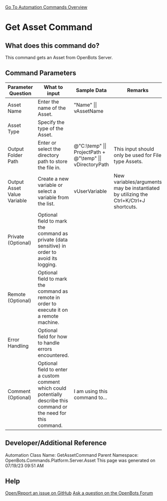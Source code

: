 <!--TITLE: Get Asset Command -->
<!-- SUBTITLE: a command in the Platform Commands\Server\Asset group. -->
[Go To Automation Commands Overview](/automation-commands)


# Get Asset Command


## What does this command do?
This command gets an Asset from OpenBots Server.


## Command Parameters
| Parameter Question   	| What to input  	|  Sample Data 	| Remarks  	|
| ---                    | ---               | ---           | ---       |
|Asset Name|Enter the name of the Asset.|"Name" \|\| vAssetName||
|Asset Type|Specify the type of the Asset.|||
|Output Folder Path|Enter or select the directory path to store the file in.|@"C:\temp" \|\| ProjectPath + @"\temp" \|\| vDirectoryPath|This input should only be used for File type Assets.|
|Output Asset Value Variable|Create a new variable or select a variable from the list.|vUserVariable|New variables/arguments may be instantiated by utilizing the Ctrl+K/Ctrl+J shortcuts.|
|Private (Optional)|Optional field to mark the command as private (data sensitive) in order to avoid its logging.|||
|Remote (Optional)|Optional field to mark the command as remote in order to execute it on a remote machine.|||
|Error Handling|Optional field for how to handle errors encountered.|||
|Comment (Optional)|Optional field to enter a custom comment which could potentially describe this command or the need for this command.|I am using this command to...||


## Developer/Additional Reference
Automation Class Name: GetAssetCommand
Parent Namespace: OpenBots.Commands.Platform.Server.Asset
This page was generated on 07/19/23 09:51 AM


## Help
[Open/Report an issue on GitHub](https://github.com/OpenBotsAI/OpenBots.Studio/issues/new)
[Ask a question on the OpenBots Forum](https://openbots.ai/forums/)
